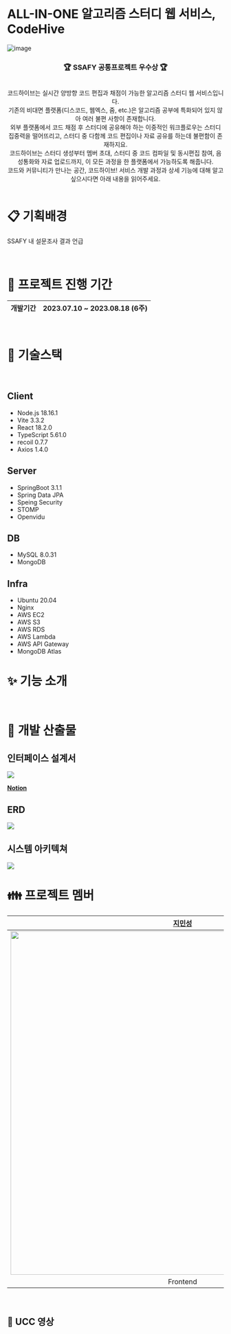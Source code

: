 # ALL-IN-ONE 알고리즘 스터디 웹 서비스, CodeHive  

![image](https://blog.kakaocdn.net/dn/bk0eft/btssaCd9QIF/1a3LzQJBwfHFSQEccr1hYK/img.png)

<div align="center">
<h3>🏆 SSAFY 공통프로젝트 우수상 🏆</h3> 
</div>
<br>
<div align="center">
코드하이브는 실시간 양방향 코드 편집과 채점이 가능한 알고리즘 스터디 웹 서비스입니다. <br>
기존의 비대면 플랫폼(디스코드, 웹엑스, 줌, etc.)은 알고리즘 공부에 특화되어 있지 않아 여러 불편 사항이 존재합니다. <br> 외부 플랫폼에서 코드 채점 후 스터디에 공유해야 하는 이중적인 워크플로우는 스터디 집중력을 떨어뜨리고, 스터디 중 다함께 코드 편집이나 자료 공유를 하는데 불편함이 존재하지요.
<br> 코드하이브는 스터디 생성부터 멤버 초대, 스터디 중 코드 컴파일 및 동시편집 참여, 음성통화와 자료 업로드까지, 이 모든 과정을 한 플랫폼에서 가능하도록 해줍니다. 
<br> 코드와 커뮤니티가 만나는 공간, 코드하이브! 서비스 개발 과정과 상세 기능에 대해 알고 싶으시다면 아래 내용을 읽어주세요.
</div>
<br>

# :clipboard: 기획배경
SSAFY 내 설문조사 결과 언급

<br/>

# :date: 프로젝트 진행 기간
| 개발기간 | 2023.07.10 ~ 2023.08.18 (6주) |
| --- | --- |
<br/>



# :wrench: 기술스택
<br/>

## Client

- Node.js 18.16.1
- Vite 3.3.2
- React 18.2.0
- TypeScript 5.61.0
- recoil 0.7.7
- Axios 1.4.0

## Server

- SpringBoot 3.1.1
- Spring Data JPA
- Speing Security
- STOMP
- Openvidu

## DB

- MySQL 8.0.31
- MongoDB

## Infra

- Ubuntu 20.04
- Nginx
- AWS EC2
- AWS S3
- AWS RDS
- AWS Lambda
- AWS API Gateway
- MongoDB Atlas

# :sparkles: 기능 소개
<br/>

# :triangular_ruler: 개발 산출물


## 인터페이스 설계서

<img src="https://github.com/OurCodeHive/.github/assets/102503928/af008678-5d7c-4891-9fe5-849909598dde"/>

**[Notion](https://www.notion.so/minsung37/CodeHive-893775e46d3d447fbe23837cca6ff36e)**

## ERD

<img src="https://github.com/OurCodeHive/.github/assets/102503928/db96a94b-3075-487f-b1ba-90291d6a811a"/>

## 시스템 아키텍쳐

<img src="https://github.com/OurCodeHive/.github/assets/102503928/6602e4da-642b-4d00-86fc-76e126d53a0a"/>
<br/>

# :family: 프로젝트 멤버

|**[지민성](https://github.com/minsung37)**|**[정민](https://github.com/JeongMiiiin)**|**[석다영](https://github.com/Daen12)**|**[최하영](https://github.com/Headfish96)**|**[이강호](https://github.com/gleehave)**|**[김민식](https://github.com/bigstar017)** |
| :---------------------------------------------------------------------------------------------------------------------------: | :---------------------------------------------------------------------------------------------------------------------------: | :---------------------------------------------------------------------------------------------------------------------------: | :---------------------------------------------------------------------------------------------------------------------------: | :---------------------------------------------------------------------------------------------------------------------------: | :---------------------------------------------------------------------------------------------------------------------------: |
| <img src="https://avatars.githubusercontent.com/u/102503928?v=4" width="800"> | <img src="https://avatars.githubusercontent.com/u/112797177?v=4" width="800"> | <img src="https://avatars.githubusercontent.com/u/111489407?v=4" width="800"> | <img src="https://avatars.githubusercontent.com/u/41338713?v=4" width="800"> | <img src="https://avatars.githubusercontent.com/u/91510831?v=4" width="800"> | <img src="https://avatars.githubusercontent.com/u/122500500?v=4" width="800"> |
|Frontend|Frontend|Frontend|Backend|Backend|Backend|

<br/>

## :movie_camera: UCC 영상 
<br/>
